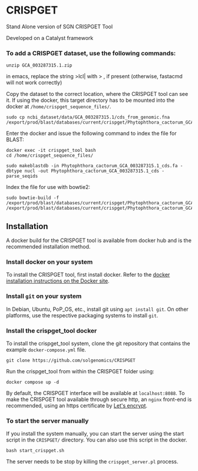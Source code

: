 CRISPGET
====

Stand Alone version of SGN CRISPGET Tool

Developed on a Catalyst framework

### To add a CRISPGET dataset, use the following commands:

```
unzip GCA_003287315.1.zip
```
in emacs, replace the string >lcl| with > , if present
(otherwise, fastacmd will not work correctly)

Copy the dataset to the correct location, where the CRISPGET tool can see it. If using the docker, this target directory has to be mounted into the docker at ```/home/crispget_sequence_files/```.
```
sudo cp ncbi_dataset/data/GCA_003287315.1/cds_from_genomic.fna /export/prod/blast/databases/current/crispget/Phytophthora_cactorum_GCA_003287315.1_cds.fa
```
Enter the docker and issue the following command to index the file for BLAST:
```
docker exec -it crispget_tool bash
cd /home/crispget_sequence_files/

sudo makeblastdb -in Phytophthora_cactorum_GCA_003287315.1_cds.fa -dbtype nucl -out Phytophthora_cactorum_GCA_003287315.1_cds -parse_seqids
```
Index the file for use with bowtie2:
```
sudo bowtie-build -f /export/prod/blast/databases/current/crispget/Phytophthora_cactorum_GCA_003287315.1_cds.fa /export/prod/blast/databases/current/crispget/Phytophthora_cactorum_GCA_003287315.1_cds
```

## Installation

A docker build for the CRISPGET tool is available from docker hub and is the recommended installation method.

### Install docker on your system

To install the CRISPGET tool, first install docker. Refer to the [docker installation instructions on the Docker site](https://docs.docker.com/get-docker/). 

### Install ```git``` on your system

In Debian, Ubuntu, PoP_OS, etc., install git using ``` apt install git ```. On other platforms, use the respective packaging systems to install ```git```.

### Install the crispget_tool docker

To install the crispget_tool system, clone the git repository that contains the example ```docker-compose.yml``` file.
```
git clone https://github.com/solgenomics/CRISPGET
```
Run the crispget_tool from within the CRISPGET folder using:
```
docker compose up -d
```

By default, the CRISPGET interface will be available at ```localhost:8088```. To make the CRISPGET tool available through secure http, an ```nginx``` front-end is recommended, using an https certificate by [Let's encrypt](https://letsencrypt.org/).



### To start the server manually

If you install the system manually, you can start the server using the start script in the ```CRISPGET/``` directory. You can also use this script in the docker.

```
bash start_crispget.sh
```

The server needs to be stop by killing the ```crispget_server.pl``` process.
